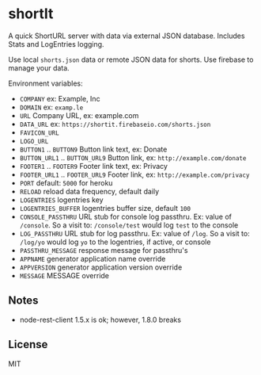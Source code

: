 # shortIt
A quick ShortURL server with data via external JSON database. Includes Stats and LogEntries logging.

Use local `shorts.json` data or remote JSON data for shorts. Use firebase to manage your data.

Environment variables:
- `COMPANY` ex: Example, Inc
- `DOMAIN` ex: `examp.le`
- `URL`    Company URL, ex: example.com
- `DATA_URL` ex: `https://shortit.firebaseio.com/shorts.json`
- `FAVICON_URL`
- `LOGO_URL`
- `BUTTON1` .. `BUTTON9` Button link text, ex: Donate
- `BUTTON_URL1` .. `BUTTON_URL9` Button link, ex: `http://example.com/donate`
- `FOOTER1` .. `FOOTER9` Footer link text, ex: Privacy
- `FOOTER_URL1` .. `FOOTER_URL9` Footer link, ex: `http://example.com/privacy`
- `PORT` default: `5000` for heroku
- `RELOAD` reload data frequency, default daily
- `LOGENTRIES` logentries key
- `LOGENTRIES_BUFFER` logentries buffer size, default `100`
- `CONSOLE_PASSTHRU` URL stub for console log passthru. Ex: value of `/console`. So a visit to: `/console/test` would log `test` to the console
- `LOG_PASSTHRU` URL stub for log passthru. Ex: value of `/log`. So a visit to: `/log/yo` would log `yo` to the logentries, if active, or console
- `PASSTHRU_MESSAGE` response message for passthru's
- `APPNAME` generator application name override
- `APPVERSION` generator application version override
- `MESSAGE` MESSAGE override

## Notes

- node-rest-client 1.5.x is ok; however, 1.8.0 breaks

## License
MIT
